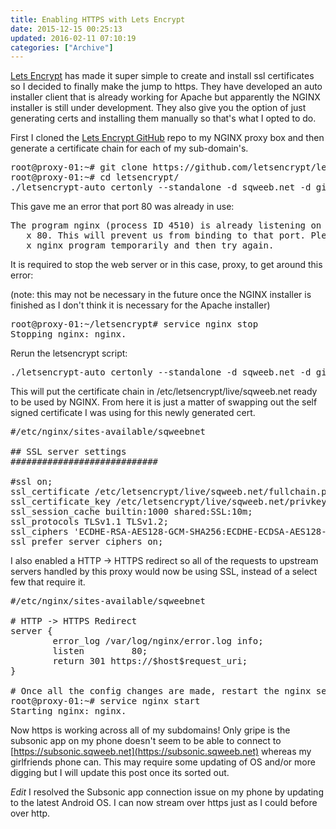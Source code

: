```yaml
---
title: Enabling HTTPS with Lets Encrypt
date: 2015-12-15 00:25:13
updated: 2016-02-11 07:10:19
categories: ["Archive"]
---
```


[Lets Encrypt](https://letsencrypt.org/) has made it super simple to create and install ssl certificates so I decided to finally make the jump to https. They have developed an auto installer client that is already working for Apache but apparently the NGINX installer is still under development. They also give you the option of just generating certs and installing them manually so that's what I opted to do.

First I cloned the [Lets Encrypt GitHub](https://github.com/letsencrypt/letsencrypt) repo to my NGINX proxy box and then generate a certificate chain for each of my sub-domain's.

<pre class='prettyprint'>
root@proxy-01:~# git clone https://github.com/letsencrypt/letsencrypt
root@proxy-01:~# cd letsencrypt/
./letsencrypt-auto certonly --standalone -d sqweeb.net -d git.sqweeb.net -d subsonic.sqweeb.net -d wekan.sqweeb.net -d cherry.sqweeb.net -d www.sqweeb.net
</pre>

This gave me an error that port 80 was already in use:
<pre class='prettyprint'>
The program nginx (process ID 4510) is already listening on TCP port x
   x 80. This will prevent us from binding to that port. Please stop the  x
   x nginx program temporarily and then try again.
</pre>

It is required to stop the web server or in this case, proxy, to get around this error: 

(note: this may not be necessary in the future once the NGINX installer is finished as I don't think it is necessary for the Apache installer)
<pre class='prettyprint'>
root@proxy-01:~/letsencrypt# service nginx stop
Stopping nginx: nginx.
</pre>

Rerun the letsencrypt script:
<pre class='prettyprint'>
./letsencrypt-auto certonly --standalone -d sqweeb.net -d git.sqweeb.net -d subsonic.sqweeb.net -d wekan.sqweeb.net -d cherry.sqweeb.net -d www.sqweeb.net
</pre>

This will put the certificate chain in /etc/letsencrypt/live/sqweeb.net ready to be used by NGINX. From here it is just a matter of swapping out the self signed certificate I was using for this newly generated cert.

<pre class='prettyprint'>
#/etc/nginx/sites-available/sqweebnet

## SSL server settings
############################

#ssl on;
ssl_certificate /etc/letsencrypt/live/sqweeb.net/fullchain.pem;
ssl_certificate_key /etc/letsencrypt/live/sqweeb.net/privkey.pem;
ssl_session_cache builtin:1000 shared:SSL:10m;
ssl_protocols TLSv1.1 TLSv1.2;
ssl_ciphers 'ECDHE-RSA-AES128-GCM-SHA256:ECDHE-ECDSA-AES128-GCM-SHA256:ECDHE-RSA-AES256-GCM-SHA384:ECDHE-ECDSA-AES256-GCM-SHA384:DHE-RSA-AES128-GCM-SHA256:DHE-DSS-AES128-GCM-SHA256:kEDH+AESGCM:ECDHE-RSA-AES128-SHA256:ECDHE-ECDSA-AES128-SHA256:ECDHE-RSA-AES128-SHA:ECDHE-ECDSA-AES128-SHA:ECDHE-RSA-AES256-SHA384:ECDHE-ECDSA-AES256-SHA384:ECDHE-RSA-AES256-SHA:ECDHE-ECDSA-AES256-SHA:DHE-RSA-AES128-SHA256:DHE-RSA-AES128-SHA:DHE-DSS-AES128-SHA256:DHE-RSA-AES256-SHA256:DHE-DSS-AES256-SHA:DHE-RSA-AES256-SHA:!aNULL:!eNULL:!EXPORT:!DES:!RC4:!3DES:!MD5:!PSK';
ssl_prefer_server_ciphers on;
</pre>

I also enabled a HTTP -> HTTPS redirect so all of the requests to upstream servers handled by this proxy would now be using SSL, instead of a select few that require it.

<pre class='prettyprint'>
#/etc/nginx/sites-available/sqweebnet

# HTTP -> HTTPS Redirect
server {
        error_log /var/log/nginx/error.log info;
        listen         80;
        return 301 https://$host$request_uri;
}

# Once all the config changes are made, restart the nginx service:
root@proxy-01:~# service nginx start
Starting nginx: nginx.
</pre>

Now https is working across all of my subdomains! Only gripe is the subsonic app on my phone doesn't seem to be able to connect to [https://subsonic.sqweeb.net](https://subsonic.sqweeb.net) whereas my girlfriends phone can. This may require some updating of OS and/or more digging but I will update this post once its sorted out.

*Edit*
I resolved the Subsonic app connection issue on my phone by updating to the latest Android OS. I can now stream over https just as I could before over http.